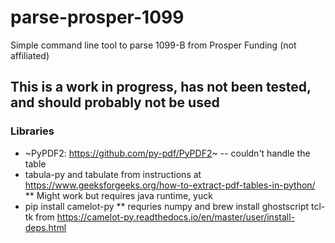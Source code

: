 # parse-prosper-1099
Simple command line tool to parse 1099-B from Prosper Funding (not affiliated)

## This is a work in progress, has not been tested, and should probably not be used


### Libraries
* ~PyPDF2: https://github.com/py-pdf/PyPDF2~ -- couldn't handle the table
* tabula-py and tabulate from instructions at https://www.geeksforgeeks.org/how-to-extract-pdf-tables-in-python/
** Might work but requires java runtime, yuck
* pip install camelot-py
** requries numpy and brew install ghostscript tcl-tk from https://camelot-py.readthedocs.io/en/master/user/install-deps.html

